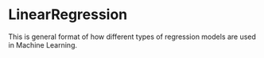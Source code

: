 # LinearRegression
This is general format of how different types of regression models are used in Machine Learning.
